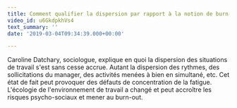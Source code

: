 ```yaml
---
title: Comment qualifier la dispersion par rapport à la notion de burn-out ?
video_id: u6GkdpkhVs4
text_summary: ''
date: '2019-03-04T09:34:39.000+00:00'

---
```

Caroline Datchary, sociologue, explique en quoi la dispersion des situations de travail s'est sans cesse accrue. Autant la dispersion des rythmes, des sollicitations du manager, des activités menées à bien en simultané, etc. Cet état de fait peut provoquer des défauts de concentration de la fatigue. L'écologie de l'environnement de travail a changé et peut accroître les risques psycho-sociaux et mener au burn-out.